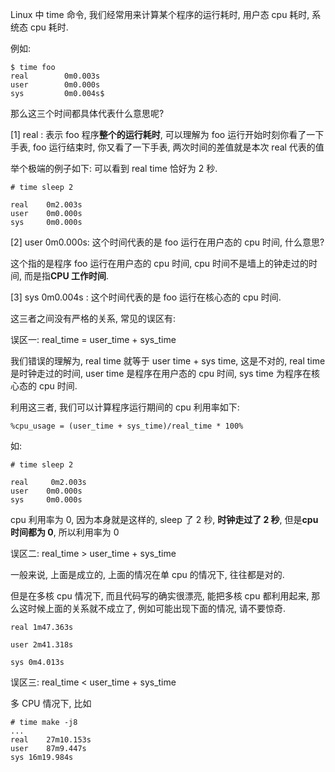 
<!-- @import "[TOC]" {cmd="toc" depthFrom=1 depthTo=6 orderedList=false} -->

<!-- code_chunk_output -->



<!-- /code_chunk_output -->

Linux 中 time 命令, 我们经常用来计算某个程序的运行耗时, 用户态 cpu 耗时, 系统态 cpu 耗时.

例如:

```
$ time foo
real        0m0.003s
user        0m0.000s
sys         0m0.004s$
```

那么这三个时间都具体代表什么意思呢?

\[1] real : 表示 foo 程序**整个的运行耗时**, 可以理解为 foo 运行开始时刻你看了一下手表, foo 运行结束时, 你又看了一下手表, 两次时间的差值就是本次 real 代表的值

举个极端的例子如下: 可以看到 real time 恰好为 2 秒.

```
# time sleep 2

real    0m2.003s
user    0m0.000s
sys     0m0.000s
```

\[2] user   0m0.000s: 这个时间代表的是 foo 运行在用户态的 cpu 时间, 什么意思?

这个指的是程序 foo 运行在用户态的 cpu 时间, cpu 时间不是墙上的钟走过的时间, 而是指**CPU 工作时间**.

\[3] sys   0m0.004s : 这个时间代表的是 foo 运行在核心态的 cpu 时间.

这三者之间没有严格的关系, 常见的误区有:

误区一:  real\_time = user\_time \+ sys\_time

我们错误的理解为, real time 就等于 user time \+ sys time, 这是不对的, real time 是时钟走过的时间, user time 是程序在用户态的 cpu 时间, sys time 为程序在核心态的 cpu 时间.

利用这三者, 我们可以计算程序运行期间的 cpu 利用率如下:

```
%cpu_usage = (user_time + sys_time)/real_time * 100%
```

如:

```
# time sleep 2

real     0m2.003s
user    0m0.000s
sys     0m0.000s
```

cpu 利用率为 0, 因为本身就是这样的, sleep 了 2 秒, **时钟走过了 2 秒**, 但是**cpu 时间都为 0**, 所以利用率为 0

误区二: real\_time \> user\_time \+ sys\_time

一般来说, 上面是成立的, 上面的情况在单 cpu 的情况下, 往往都是对的.

但是在多核 cpu 情况下, 而且代码写的确实很漂亮, 能把多核 cpu 都利用起来, 那么这时候上面的关系就不成立了, 例如可能出现下面的情况, 请不要惊奇.

```
real 1m47.363s

user 2m41.318s

sys 0m4.013s
```

误区三: real\_time \< user\_time \+ sys\_time

多 CPU 情况下, 比如

```
# time make -j8
...
real	27m10.153s
user	87m9.447s
sys	16m19.984s
```
